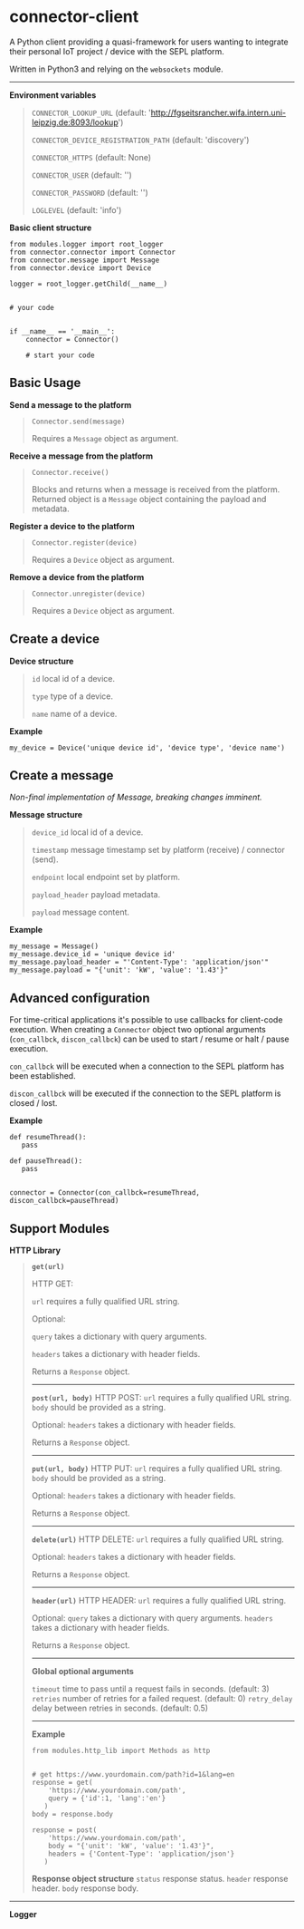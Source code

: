 connector-client
================

A Python client providing a quasi-framework for users wanting to integrate their personal IoT project / device with the SEPL platform.

Written in Python3 and relying on the `websockets` module.

----------

**Environment variables**
> 
> `CONNECTOR_LOOKUP_URL` (default:
> 'http://fgseitsrancher.wifa.intern.uni-leipzig.de:8093/lookup')
> 
> `CONNECTOR_DEVICE_REGISTRATION_PATH` (default: 'discovery')
> 
> `CONNECTOR_HTTPS` (default: None)
> 
> `CONNECTOR_USER` (default: '')
> 
> `CONNECTOR_PASSWORD` (default: '')
> 
> `LOGLEVEL` (default: 'info')


**Basic client structure**

    from modules.logger import root_logger
    from connector.connector import Connector
    from connector.message import Message
    from connector.device import Device
    
    logger = root_logger.getChild(__name__)
    
    
    # your code


    if __name__ == '__main__':
        connector = Connector()
        
        # start your code


Basic Usage
-----------

**Send a message to the platform**
> 
>     Connector.send(message) 
> 
> Requires a `Message` object as argument.
> 

**Receive a message from the platform**
> 
>     Connector.receive()
> 
> Blocks and returns when a message is received from the platform.
> Returned object is a `Message` object containing the payload and
> metadata.
> 

**Register a device to the platform**
> 
>     Connector.register(device)
> 
> Requires a `Device` object as argument.
> 

 **Remove a device from the platform**
> 
>     Connector.unregister(device)
> 
> Requires a `Device` object as argument.


Create a device
-----------------

**Device structure**

> `id` local id of a device.
> 
> `type` type of a device.
> 
> `name` name of a device.

**Example**

    my_device = Device('unique device id', 'device type', 'device name')


Create a message
----------------
*Non-final implementation of Message, breaking changes imminent.*

**Message structure**

> `device_id` local id of a device.
> 
> `timestamp` message timestamp set by platform (receive) / connector (send).
> 
> `endpoint` local endpoint set by platform.
> 
> `payload_header` payload metadata.
> 
> `payload` message content.

**Example**

    my_message = Message()
    my_message.device_id = 'unique device id'
    my_message.payload_header = "'Content-Type': 'application/json'"
    my_message.payload = "{'unit': 'kW', 'value': '1.43'}"


Advanced configuration
----------------------

For time-critical applications it's possible to use callbacks for client-code execution. When creating a `Connector` object two optional arguments (`con_callbck`, `discon_callbck`) can be used to start / resume or halt / pause execution.

`con_callbck` will be executed when a connection to the SEPL platform has been established.

`discon_callbck` will be executed if the connection to the SEPL platform is closed / lost.

**Example**

    def resumeThread():
       pass
    
    def pauseThread():
       pass
       
       
    connector = Connector(con_callbck=resumeThread, discon_callbck=pauseThread)


Support Modules
-----------------

**HTTP Library**

> **`get(url)`** 
> 
> HTTP GET: 
> 
> `url` requires a fully qualified URL string.
>  
> Optional:
> 
> `query` takes a dictionary with query arguments.
> 
> `headers` takes a dictionary with header fields.
> 
> Returns a `Response` object.
> 
> ----------
> 
> **`post(url, body)`**
> HTTP POST: 
> `url` requires a fully qualified URL string. 
> `body` should be provided as a string.
>  
> Optional:
> `headers` takes a dictionary with header fields.
> 
> Returns a `Response` object.
> 
> ----------
> 
> **`put(url, body)`**
> HTTP PUT: 
> `url` requires a fully qualified URL string. 
> `body` should be provided as a string.
>  
> Optional:
> `headers` takes a dictionary with header fields.
> 
> Returns a `Response` object.
> 
> ----------
> 
> **`delete(url)`**
> HTTP DELETE:
> `url` requires a fully qualified URL string. 
> 
> Optional:
> `headers` takes a dictionary with header fields.
> 
> Returns a `Response` object.
> 
> ----------
> 
> **`header(url)`**
> HTTP HEADER:
> `url` requires a fully qualified URL string.
>  
> Optional:
> `query` takes a dictionary with query arguments.
> `headers` takes a dictionary with header fields.
> 
> Returns a `Response` object.
> 
> ----------
> 
> **Global optional arguments**
> 
> `timeout` time to pass until a request fails in seconds. (default: 3)
> `retries` number of retries for a failed request. (default: 0)
> `retry_delay` delay between retries in seconds. (default: 0.5) 
> 
> ----------
> 
> **Example**
>         
>     from modules.http_lib import Methods as http
>     
>     
>     # get https://www.yourdomain.com/path?id=1&lang=en
>     response = get(
>         'https://www.yourdomain.com/path',
>         query = {'id':1, 'lang':'en'}
>        )
>     body = response.body   
>     
>     response = post(
>         'https://www.yourdomain.com/path',
>         body = "{'unit': 'kW', 'value': '1.43'}",
>         headers = {'Content-Type': 'application/json'}
>        )
> 
> **Response object structure**
> `status` response status.
> `header` response header.
> `body` response body.


----------


**Logger**
